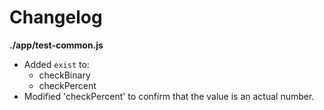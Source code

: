# Changelog

**./app/test-common.js**
* Added `exist` to:
	* checkBinary
	* checkPercent
* Modified 'checkPercent' to confirm that the value is an actual number.